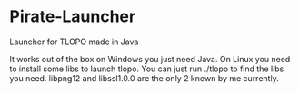 # Pirate-Launcher
Launcher for TLOPO made in Java

It works out of the box on Windows you just need Java. On Linux you need to install some libs to launch tlopo.
You can just run ./tlopo to find the libs you need.
libpng12 and libssl1.0.0 are the only 2 known by me currently.
